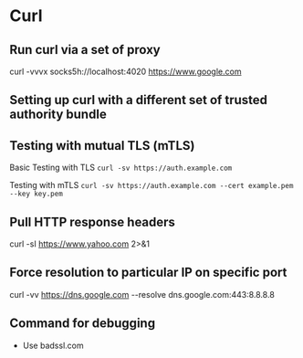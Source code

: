 # Curl

## Run curl via a set of proxy

curl -vvvx socks5h://localhost:4020 https://www.google.com

## Setting up curl with a different set of trusted authority bundle

## Testing with mutual TLS (mTLS)

Basic Testing with TLS
`curl -sv https://auth.example.com`

Testing with mTLS
`curl -sv https://auth.example.com --cert example.pem --key key.pem`

## Pull HTTP response headers

curl -sI https://www.yahoo.com 2>&1

## Force resolution to particular IP on specific port

curl -vv https://dns.google.com --resolve dns.google.com:443:8.8.8.8

## Command for debugging

- Use badssl.com
